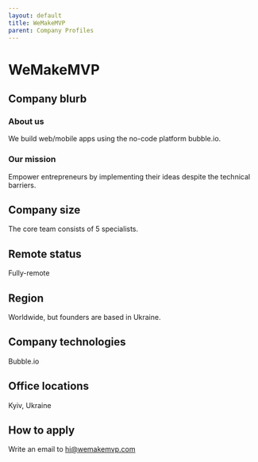 ```yaml
---
layout: default
title: WeMakeMVP
parent: Company Profiles
---
```


# WeMakeMVP

## Company blurb

### About us

We build web/mobile apps using the no-code platform bubble.io. 

### Our mission

Empower entrepreneurs by implementing their ideas despite the technical barriers. 

## Company size

The core team consists of 5 specialists.

## Remote status

Fully-remote

## Region

Worldwide, but founders are based in Ukraine.

## Company technologies

Bubble.io

## Office locations

Kyiv, Ukraine

## How to apply

Write an email to [hi@wemakemvp.com](mailto:hi@wemakemvp.com)
